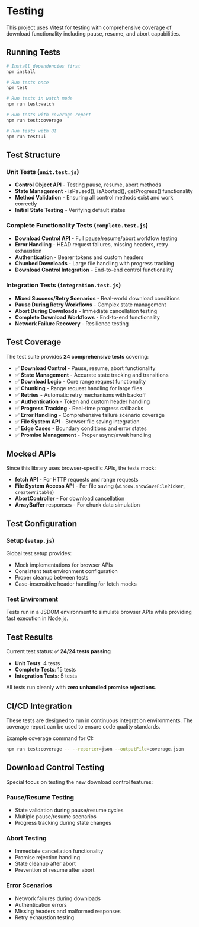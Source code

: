 # Testing

This project uses [Vitest](https://vitest.dev/) for testing with comprehensive coverage of download functionality including pause, resume, and abort capabilities.

## Running Tests

```bash
# Install dependencies first
npm install

# Run tests once
npm test

# Run tests in watch mode
npm run test:watch

# Run tests with coverage report
npm run test:coverage

# Run tests with UI
npm run test:ui
```

## Test Structure

### Unit Tests (`unit.test.js`)
- **Control Object API** - Testing pause, resume, abort methods
- **State Management** - isPaused(), isAborted(), getProgress() functionality
- **Method Validation** - Ensuring all control methods exist and work correctly
- **Initial State Testing** - Verifying default states

### Complete Functionality Tests (`complete.test.js`)
- **Download Control API** - Full pause/resume/abort workflow testing
- **Error Handling** - HEAD request failures, missing headers, retry exhaustion
- **Authentication** - Bearer tokens and custom headers
- **Chunked Downloads** - Large file handling with progress tracking
- **Download Control Integration** - End-to-end control functionality

### Integration Tests (`integration.test.js`)
- **Mixed Success/Retry Scenarios** - Real-world download conditions
- **Pause During Retry Workflows** - Complex state management
- **Abort During Downloads** - Immediate cancellation testing
- **Complete Download Workflows** - End-to-end functionality
- **Network Failure Recovery** - Resilience testing

## Test Coverage

The test suite provides **24 comprehensive tests** covering:

- ✅ **Download Control** - Pause, resume, abort functionality
- ✅ **State Management** - Accurate state tracking and transitions
- ✅ **Download Logic** - Core range request functionality
- ✅ **Chunking** - Range request handling for large files
- ✅ **Retries** - Automatic retry mechanisms with backoff
- ✅ **Authentication** - Token and custom header handling
- ✅ **Progress Tracking** - Real-time progress callbacks
- ✅ **Error Handling** - Comprehensive failure scenario coverage
- ✅ **File System API** - Browser file saving integration
- ✅ **Edge Cases** - Boundary conditions and error states
- ✅ **Promise Management** - Proper async/await handling

## Mocked APIs

Since this library uses browser-specific APIs, the tests mock:

- **fetch API** - For HTTP requests and range requests
- **File System Access API** - For file saving (`window.showSaveFilePicker`, `createWritable`)
- **AbortController** - For download cancellation
- **ArrayBuffer** responses - For chunk data simulation

## Test Configuration

### Setup (`setup.js`)
Global test setup provides:
- Mock implementations for browser APIs
- Consistent test environment configuration
- Proper cleanup between tests
- Case-insensitive header handling for fetch mocks

### Test Environment
Tests run in a JSDOM environment to simulate browser APIs while providing fast execution in Node.js.

## Test Results

Current test status: **✅ 24/24 tests passing**
- **Unit Tests**: 4 tests
- **Complete Tests**: 15 tests  
- **Integration Tests**: 5 tests

All tests run cleanly with **zero unhandled promise rejections**.

## CI/CD Integration

These tests are designed to run in continuous integration environments. The coverage report can be used to ensure code quality standards.

Example coverage command for CI:
```bash
npm run test:coverage -- --reporter=json --outputFile=coverage.json
```

## Download Control Testing

Special focus on testing the new download control features:

### Pause/Resume Testing
- State validation during pause/resume cycles
- Multiple pause/resume scenarios
- Progress tracking during state changes

### Abort Testing  
- Immediate cancellation functionality
- Promise rejection handling
- State cleanup after abort
- Prevention of resume after abort

### Error Scenarios
- Network failures during downloads
- Authentication errors
- Missing headers and malformed responses
- Retry exhaustion testing

